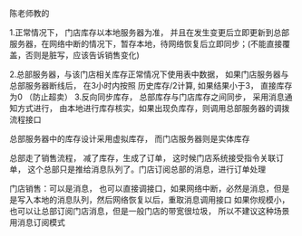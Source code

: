 陈老师教的

1.正常情况下， 门店库存以本地服务器为准， 并且在发生变更后立即更新到总部服务器，在网络中断的情况下，暂存本地，待网络恢复后立即同步；(不能直接覆盖，否则是脏写，应该告诉销售变化)

2.总部服务器，与该门店相关库存正常情况下使用表中数据， 如果门店服务器与总部服务器断线后， 在3小时内按照  历史库存/2计算,  如果结果小于3， 直接库存为0 （防止超卖）
3.反向同步库存， 总部库存与门店库存之间同步， 采用消息通知方式进行， 由本地进行库存核实，如果出现负库存，则调用总部服务器的调拨流程接口

总部服务器中的库存设计采用虚拟库存，   而门店服务器则是实体库存

总部走了销售流程， 减了库存，生成了订单， 这时候门店系统接受指令关联订单， 这个总部只是推给消息队列了。门店订阅总部的消息，进行订单处理

门店销售：可以是消息， 也可以直接调接口，如果网络中断，必然是消息，但是是写入本地的消息队列，然后网络恢复以后，重取消息调用接口
如果你规模小， 也可以让总部订阅门店消息，但是一般门店的带宽很垃圾， 所以不建议这种场景用消息订阅模式

